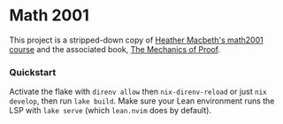 # Math 2001

This project is a stripped-down copy of [Heather Macbeth's math2001 course](https://github.com/hrmacbeth/math2001) and the associated book, [The Mechanics of Proof](https://hrmacbeth.github.io/math2001).

### Quickstart

Activate the flake with `direnv allow` then `nix-direnv-reload` or just `nix develop`, then run `lake build`. Make sure your Lean environment runs the LSP with `lake serve` (which `lean.nvim` does by default).

